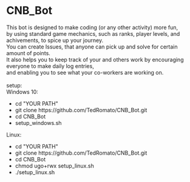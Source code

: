 # CNB_Bot
This bot is designed to make coding (or any other activity) more fun,<br>
by using standard game mechanics, such as ranks, player levels, and achivements, to spice up your journey.<br>
You can create Issues, that anyone can pick up and solve for certain amount of points.<br>
It also helps you to keep track of your and others work by encouraging everyone to make daily log entries,<br>
and enabling you to see what your co-workers are working on.<br>
<br>
setup:<br>
Windows 10:<br>
<ul>
  <li>cd "YOUR PATH"<br></li>
  <li>git clone https://github.com/TedRomato/CNB_Bot.git<br></li>
  <li>cd CNB_Bot<br></li>
  <li>setup_windows.sh<br></li>
</ul>

Linux:<br>
<ul>
  <li>cd "YOUR PATH"<br></li>
  <li>git clone https://github.com/TedRomato/CNB_Bot.git<br></li>
  <li>cd CNB_Bot<br></li>
  <li>chmod ugo+rwx setup_linux.sh</li>
  <li>./setup_linux.sh<br></li>
</ul>

